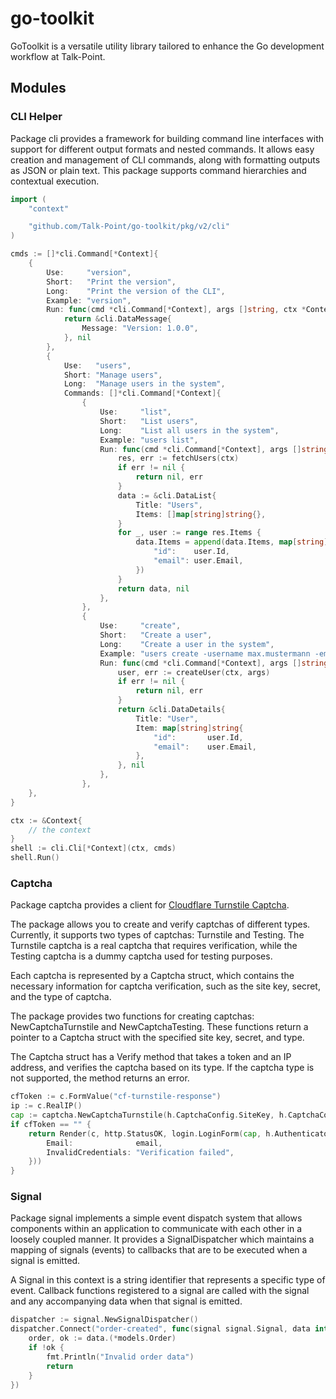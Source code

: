 # go-toolkit

GoToolkit is a versatile utility library tailored to enhance the Go development workflow at Talk-Point.

## Modules

### CLI Helper

Package cli provides a framework for building command line interfaces with support for different output formats and nested commands. It allows easy creation and management of CLI commands, along with formatting outputs as JSON or plain text. This package supports command hierarchies and contextual execution.

```go
import (
	"context"

	"github.com/Talk-Point/go-toolkit/pkg/v2/cli"
)

cmds := []*cli.Command[*Context]{
    {
        Use:     "version",
        Short:   "Print the version",
        Long:    "Print the version of the CLI",
        Example: "version",
        Run: func(cmd *cli.Command[*Context], args []string, ctx *Context) (cli.Data, error) {
            return &cli.DataMessage{
                Message: "Version: 1.0.0",
            }, nil
        },
        {
			Use:   "users",
			Short: "Manage users",
			Long:  "Manage users in the system",
			Commands: []*cli.Command[*Context]{
				{
					Use:     "list",
					Short:   "List users",
					Long:    "List all users in the system",
					Example: "users list",
					Run: func(cmd *cli.Command[*Context], args []string, ctx *Context) (cli.Data, error) {
                        res, err := fetchUsers(ctx)
                        if err != nil {
							return nil, err
						}
						data := &cli.DataList{
							Title: "Users",
							Items: []map[string]string{},
						}
						for _, user := range res.Items {
							data.Items = append(data.Items, map[string]string{
								"id":    user.Id,
								"email": user.Email,
							})
						}
						return data, nil
					},
				},
				{
					Use:     "create",
					Short:   "Create a user",
					Long:    "Create a user in the system",
					Example: "users create -username max.mustermann -email max.mustermann@talk-point.de",
					Run: func(cmd *cli.Command[*Context], args []string, ctx *Context) (cli.Data, error) {
                        user, err := createUser(ctx, args)
                        if err != nil {
                            return nil, err
                        }
                        return &cli.DataDetails{
							Title: "User",
							Item: map[string]string{
								"id":       user.Id,
								"email":    user.Email,
							},
						}, nil
					},
				},
    },
}

ctx := &Context{
    // the context
}
shell := cli.Cli[*Context](ctx, cmds)
shell.Run()
```

### Captcha

Package captcha provides a client for [Cloudflare Turnstile Captcha](https://www.cloudflare.com/products/turnstile/).

The package allows you to create and verify captchas of different types. Currently, it supports two types of captchas: Turnstile and Testing. The Turnstile captcha is a real captcha that requires verification, while the Testing captcha is a dummy captcha used for testing purposes.

Each captcha is represented by a Captcha struct, which contains the necessary information for captcha verification, such as the site key, secret, and the type of captcha.

The package provides two functions for creating captchas: NewCaptchaTurnstile and NewCaptchaTesting. These functions return a pointer to a Captcha struct with the specified site key, secret, and type.

The Captcha struct has a Verify method that takes a token and an IP address, and verifies the captcha based on its type. If the captcha type is not supported, the method returns an error.

```go
cfToken := c.FormValue("cf-turnstile-response")
ip := c.RealIP()
cap := captcha.NewCaptchaTurnstile(h.CaptchaConfig.SiteKey, h.CaptchaConfig.SecretKey)
if cfToken == "" {
    return Render(c, http.StatusOK, login.LoginForm(cap, h.AuthenticatorId, login.LoginErrors{
        Email:              email,
        InvalidCredentials: "Verification failed",
    }))
}
```

### Signal

Package signal implements a simple event dispatch system that allows components within an application to communicate with each other in a loosely coupled manner. It provides a SignalDispatcher which maintains a mapping of signals (events) to callbacks that are to be executed when a signal is emitted.

A Signal in this context is a string identifier that represents a specific type of event. Callback functions registered to a signal are called with the signal and any accompanying data when that signal is emitted.

```go
dispatcher := signal.NewSignalDispatcher()
dispatcher.Connect("order-created", func(signal signal.Signal, data interface{}) {
    order, ok := data.(*models.Order)
    if !ok {
        fmt.Println("Invalid order data")
        return
    }
})
```